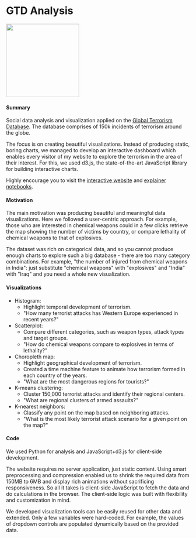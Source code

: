 # GTD Analysis

<img width=200 src="https://africaopendata.org/uploads/group/2015-11-15-142410.774564GTD-logo.png"/>

#### Summary
Social data analysis and visualization applied on the [Global Terrorism Database](https://www.start.umd.edu/gtd/). The database comprises of 150k incidents of terrorism around the globe.

The focus is on creating beautiful visualizations. Instead of producing static, boring charts, we managed to develop an interactive dashboard which enables every visitor of my website to explore the terrorism in the area of their interest. For this, we used d3.js, the state-of-the-art JavaScript library for building interactive charts. 

Highly encourage you to visit the [interactive website](https://polakowo.io/gtd-analysis/project/) and [explainer notebooks](https://nbviewer.jupyter.org/github/polakowo/socialdata2017/blob/master/project/jupyter/AssignmentProject-ExplainerNotebook.ipynb).

#### Motivation
The main motivation was producing beautiful and meaningful data visualizations. Here we followed a user-centric approach. For example, those who are interested in chemical weapons could in a few clicks retrieve the map showing the number of victims by country, or compare lethality of chemical weapons to that of explosives. 

The dataset was rich on categorical data, and so you cannot produce enough charts to explore such a big database - there are too many category combinations. For example, "the number of injured from chemical weapons in India": just substitute "chemical weapons" with "explosives" and "India" with "Iraq" and you need a whole new visualization.

#### Visualizations
- Histogram: 
  - Highlight temporal development of terrorism.
  - "How many terrorist attacks has Western Europe experienced in recent years?"
- Scatterplot:
  - Compare different categories, such as weapon types, attack types and target groups.
  - "How do chemical weapons compare to explosives in terms of lethality?"
- Choropleth map: 
  - Highlight geographical development of terrorism.
  - Created a time machine feature to animate how terrorism formed in each country of the years.
  - "What are the most dangerous regions for tourists?"
- K-means clustering:
  - Cluster 150,000 terrorist attacks and identify their regional centers.
  - "What are regional clusters of armed assaults?"
- K-nearest neighbors:
  - Classify any point on the map based on neighboring attacks.
  - "What is the most likely terrorist attack scenario for a given point on the map?"
  
#### Code
We used Python for analysis and JavaScript+d3.js for client-side development. 

The website requires no server application, just static content. Using smart preprocessing and compression enabled us to shrink the required data from 150MB to 6MB and display rich animations without sacrificing responsiveness. So all it takes is client-side JavaScript to fetch the data and do calculations in the browser. The client-side logic was built with flexibility and customization in mind. 

We developed visualization tools can be easily reused for other data and extended. Only a few variables were hard-coded. For example, the values of dropdown controls are populated dynamically based on the provided data.
